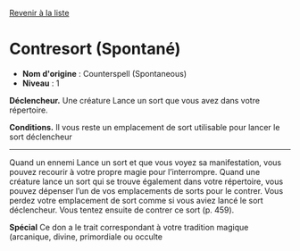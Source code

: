 [Revenir à la liste](list.md)

# Contresort (Spontané)

 * **Nom d'origine** : Counterspell (Spontaneous)
 * **Niveau** : 1


<p><strong>Déclencheur.</strong> Une créature Lance un sort que vous avez dans votre répertoire.</p>
<p><strong>Conditions.</strong> Il vous reste un emplacement de sort utilisable pour lancer le sort déclencheur</p>
<hr>
<p>Quand un ennemi Lance un sort et que vous voyez sa manifestation, vous pouvez recourir à votre propre magie pour l’interrompre. Quand une créature lance un sort qui se trouve également dans votre répertoire, vous pouvez dépenser l’un de vos emplacements de sorts pour le contrer. Vous perdez votre emplacement de sort comme si vous aviez lancé le sort déclencheur. Vous tentez ensuite de contrer ce sort (p. 459).</p>
<p><strong>Spécial</strong> Ce don a le trait correspondant à votre tradition magique (arcanique, divine, primordiale ou occulte</p>